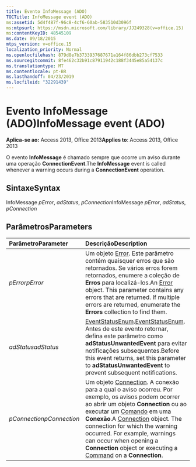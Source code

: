 ```yaml
---
title: Evento InfoMessage (ADO)
TOCTitle: InfoMessage event (ADO)
ms:assetid: 5d4f487f-96c8-4cf6-60ab-583510d3096f
ms:mtpsurl: https://msdn.microsoft.com/library/JJ249328(v=office.15)
ms:contentKeyID: 48545109
ms.date: 09/18/2015
mtps_version: v=office.15
localization_priority: Normal
ms.openlocfilehash: 879d8e7b3733937687671a164f86dbb273cf7533
ms.sourcegitcommit: 8fe462c32b91c87911942c188f3445e85a54137c
ms.translationtype: MT
ms.contentlocale: pt-BR
ms.lasthandoff: 04/23/2019
ms.locfileid: "32291439"
---
```

# <a name="infomessage-event-ado"></a><span data-ttu-id="da0d1-102">Evento InfoMessage (ADO)</span><span class="sxs-lookup"><span data-stu-id="da0d1-102">InfoMessage event (ADO)</span></span>

<span data-ttu-id="da0d1-103">**Aplica-se ao:** Access 2013, Office 2013</span><span class="sxs-lookup"><span data-stu-id="da0d1-103">**Applies to**: Access 2013, Office 2013</span></span>

<span data-ttu-id="da0d1-104">O evento **InfoMessage** é chamado sempre que ocorre um aviso durante uma operação **ConnectionEvent**.</span><span class="sxs-lookup"><span data-stu-id="da0d1-104">The **InfoMessage** event is called whenever a warning occurs during a **ConnectionEvent** operation.</span></span>

## <a name="syntax"></a><span data-ttu-id="da0d1-105">Sintaxe</span><span class="sxs-lookup"><span data-stu-id="da0d1-105">Syntax</span></span>

<span data-ttu-id="da0d1-106">InfoMessage *pError*, *adStatus*, *pConnection*</span><span class="sxs-lookup"><span data-stu-id="da0d1-106">InfoMessage *pError*, *adStatus*, *pConnection*</span></span>

## <a name="parameters"></a><span data-ttu-id="da0d1-107">Parâmetros</span><span class="sxs-lookup"><span data-stu-id="da0d1-107">Parameters</span></span>

|<span data-ttu-id="da0d1-108">Parâmetro</span><span class="sxs-lookup"><span data-stu-id="da0d1-108">Parameter</span></span>|<span data-ttu-id="da0d1-109">Descrição</span><span class="sxs-lookup"><span data-stu-id="da0d1-109">Description</span></span>|
|:--------|:----------|
|<span data-ttu-id="da0d1-110">*pError*</span><span class="sxs-lookup"><span data-stu-id="da0d1-110">*pError*</span></span> |<span data-ttu-id="da0d1-p101">Um objeto [Error](error-object-ado.md). Este parâmetro contém quaisquer erros que são retornados. Se vários erros forem retornados, enumere a coleção de **Erros** para localizá-los.</span><span class="sxs-lookup"><span data-stu-id="da0d1-p101">An [Error](error-object-ado.md) object. This parameter contains any errors that are returned. If multiple errors are returned, enumerate the **Errors** collection to find them.</span></span>|
|<span data-ttu-id="da0d1-114">*adStatus*</span><span class="sxs-lookup"><span data-stu-id="da0d1-114">*adStatus*</span></span> |<span data-ttu-id="da0d1-115">[EventStatusEnum](eventstatusenum.md).</span><span class="sxs-lookup"><span data-stu-id="da0d1-115">[EventStatusEnum](eventstatusenum.md).</span></span> <span data-ttu-id="da0d1-116">Antes de este evento retornar, defina este parâmetro como **adStatusUnwantedEvent** para evitar notificações subsequentes.</span><span class="sxs-lookup"><span data-stu-id="da0d1-116">Before this event returns, set this parameter to **adStatusUnwantedEvent** to prevent subsequent notifications.</span></span>|
|<span data-ttu-id="da0d1-117">*pConnection*</span><span class="sxs-lookup"><span data-stu-id="da0d1-117">*pConnection*</span></span> |<span data-ttu-id="da0d1-p103">Um objeto [Connection](connection-object-ado.md). A conexão para a qual o aviso ocorreu. Por exemplo, os avisos podem ocorrer ao abrir um objeto **Connection** ou ao executar um [Comando](command-object-ado.md) em uma **Conexão**.</span><span class="sxs-lookup"><span data-stu-id="da0d1-p103">A [Connection](connection-object-ado.md) object. The connection for which the warning occurred. For example, warnings can occur when opening a **Connection** object or executing a [Command](command-object-ado.md) on a **Connection**.</span></span>|

